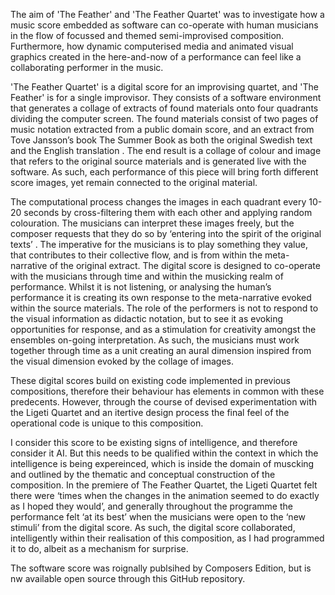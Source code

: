 The aim of 'The Feather' and 'The Feather Quartet' was to investigate how a music score embedded as software can co-operate with human musicians in the flow of focussed and themed semi-improvised composition. Furthermore, how dynamic computerised media and animated visual graphics created in the here-and-now of a performance can feel like a collaborating performer in the music.

'The Feather Quartet' is a digital score for an improvising quartet, and 'The Feather' is for a single improvisor. They consists of a software environment that generates a collage of extracts of found materials onto four quadrants dividing the computer screen. The found materials consist of two pages of music notation extracted from a public domain score, and an extract from Tove Jansson’s book The Summer Book   as both the original Swedish text and the English translation . The end result is a collage of colour and image that refers to the original source materials and is generated live with the software. As such, each performance of this piece will bring forth different score images, yet remain connected to the original material.

The computational process changes the images in each quadrant every 10-20 seconds by cross-filtering them with each other and applying random colouration. The musicians can interpret these images freely, but the composer requests that they do so by ‘entering into the spirit of the original texts’ . The imperative for the musicians is to play something they value, that contributes to their collective flow, and is from within the meta-narrative of the original extract. 
The digital score is designed to co-operate with the musicians through time and within the musicking realm of performance. Whilst it is not listening, or analysing the human’s performance it is creating its own response to the meta-narrative evoked within the source materials. The role of the performers is not to respond to the visual information as didactic notation, but to see it as evoking opportunities for response, and as a stimulation for creativity amongst the ensembles on-going interpretation. As such, the musicians must work together through time as a unit creating an aural dimension inspired from the visual dimension evoked by the collage of images.

These digital scores build on existing code implemented in previous compositions, therefore their behaviour has elements in common with these predecents. However, through the course of devised experimentation with the Ligeti Quartet and an itertive design process the final feel of the operational code is unique to this composition.

I consider this score to be existing signs of intelligence, and therefore consider it AI. But this needs to be qualified within the context in which the intelligence is being expereinced, which is inside the domain of muscking and outlined by the thematic and conceptual construction of the composition. In the premiere of The Feather Quartet, the Ligeti Quartet felt there were ‘times when the changes in the animation seemed to do exactly as I hoped they would’, and generally throughout the programme the performance felt ‘at its best’ when the musicians were open to the ‘new stimuli’ from the digital score. As such, the digital score collaborated, intelligently within their realisation of this composition, as I had programmed it to do, albeit as a mechanism for surprise.

The software score was roignally publsihed by Composers Edition, but is nw available open source through this GitHub repository.
